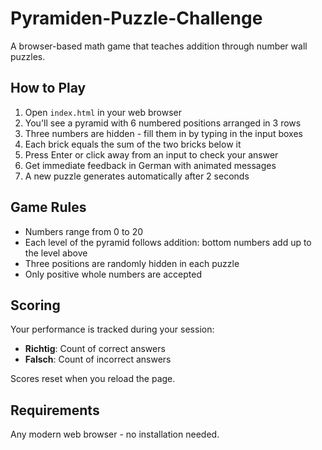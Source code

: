 # Pyramiden-Puzzle-Challenge

A browser-based math game that teaches addition through number wall puzzles.

## How to Play

1. Open `index.html` in your web browser
2. You'll see a pyramid with 6 numbered positions arranged in 3 rows
3. Three numbers are hidden - fill them in by typing in the input boxes
4. Each brick equals the sum of the two bricks below it
5. Press Enter or click away from an input to check your answer
6. Get immediate feedback in German with animated messages
7. A new puzzle generates automatically after 2 seconds

## Game Rules

- Numbers range from 0 to 20
- Each level of the pyramid follows addition: bottom numbers add up to the level above
- Three positions are randomly hidden in each puzzle
- Only positive whole numbers are accepted

## Scoring

Your performance is tracked during your session:
- **Richtig**: Count of correct answers
- **Falsch**: Count of incorrect answers

Scores reset when you reload the page.

## Requirements

Any modern web browser - no installation needed.